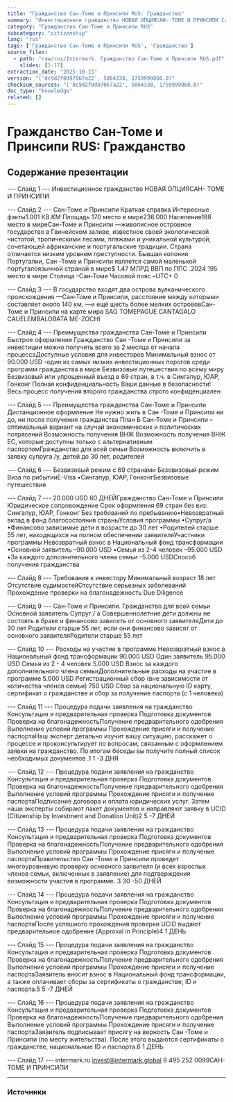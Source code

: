 ```yaml
---
title: "Гражданство Сан-Томе и Принсипи RUS: Гражданство"
summary: "Инвестиционное гражданство НОВАЯ ОПЦИЯСАН- ТОМЕ И ПРИНСИПИ Сан-Томе и Принсипи Краткая справка"
category: "Гражданство Сан-Томе и Принсипи RUS"
subcategory: "citizenship"
lang: "rus"
tags: ['Гражданство Сан-Томе и Принсипи RUS', 'Гражданство']
source_files:
  - path: "raw/rus/Intermark. Гражданство Сан-Томе и Принсипи RUS.pdf"
    slides: [1-17]
extraction_date: "2025-10-15"
version: "('dc9d2f8d97067a22', 5064338, 1759999860.0)"
checksum_sources: "('dc9d2f8d97067a22', 5064338, 1759999860.0)"
doc_type: "knowledge"
related: []
---
```


# Гражданство Сан-Томе и Принсипи RUS: Гражданство

## Содержание презентации

--- Слайд 1 ---
Инвестиционное гражданство НОВАЯ ОПЦИЯСАН- ТОМЕ И ПРИНСИПИ

--- Слайд 2 ---
Сан-Томе и Принсипи
Краткая справка
Интересные факты1.001 КВ.КМ
Площадь
170 место в мире236.000
Население188 место в миреСан-Томе и Принсипи —живописное островное государство в Гвинейском 
заливе, известное своей экологической чистотой, тропическими лесами, пляжами и уникальной культурой, сочетающей африканские и португальские традиции. Страна отличается низким уровнем преступности.
Бывшая колония Португалии, Сан -Томе и Принсипи является самой маленькой 
португалоязычной страной в мире$ 1.47 МЛРД
ВВП по ППС .2024
195 место в мире
Столица –Сан-Томе
Часовой пояс –UTC+ 0

--- Слайд 3 ---
В государство входят два острова вулканического происхождения 
—Сан-Томе и Принсипи, расстояние между которыми составляет 
около 140 км, —и ещё шесть более мелких острововСан-Томе и Принсипи
на карте мира
SAO TOMEPAGUE
CANTAGALO
CAUELEMBALOBATA
ME-ZOCHI

--- Слайд 4 ---
Преимущества гражданства 
Сан-Томе и Принсипи
Быстрое оформление
Гражданство Сан -Томе и Принсипи за инвестиции 
можно получить всего за 2 месяца от начала процессаДоступные условия для инвесторов
Минимальный взнос от 90.000 USD -один из самых 
низких инвестиционных порогов среди программ 
гражданства в мире
Безвизовые путешествия по всему миру
Безвизовый или упрощенный въезд в 69 стран, в т.ч. в Сингапур, ЮАР, Гонконг
Полная конфиденциальность
Ваши данные в безопасности! Весь процесс получения второго гражданства строго конфиденциален

--- Слайд 5 ---
Преимущества гражданства 
Сан-Томе и Принсипи
Дистанционное оформление
Не нужно жить в Сан -Томе и Принсипи
ни до, ни после получения гражданства
План Б
Сан-Томе и Принсипи –оптимальный вариант
на случай экономических и политических потрясений
Возможность получения ВНЖ
Возможность получения ВНЖ ЕС, которые доступны 
только с альтернативным паспортомГражданство для всей семьи
Возможность включить в заявку супруга /у, 
детей до 30 лет, родителей

--- Слайд 6 ---
Безвизовый режим с 69 странами
Безовизовый режим
Виза по рибытииE-Visa
•Сингапур, ЮАР, ГонконгБезвизовые путешествия

--- Слайд 7 ---
20.000 USD 60 ДНЕЙГражданство
Сан-Томе и Принсипи
Юридическое сопровождение Срок оформления
69 стран без виз: Сингапур, ЮАР, Гонконг
Без требований по пребыванию•Невозвратный вклад в фонд благосостояния страныУсловия программы
•Супруг/а
•Финансово зависимые дети в возрасте до 30 лет
•Родителей старше 55 лет, находящихся 
на полном обеспечении заявителяУчастники программы
Невозвратный взнос в Национальный фонд трансформации
•Основной заявитель –90.000 USD
•Семья из 2-4 человек –95.000 USD
•За каждого дополнительного члена семьи –5.000 USDСпособ получения гражданства

--- Слайд 8 ---
Требования 
к инвестору 
Минимальный возраст 18 лет
Отсутствие судимостейОтсутствие серьезных 
заболеваний
Прохождение проверки 
на благонадежность Due Diligence

--- Слайд 9 ---
Сан-Томе и Принсипи. 
Гражданство для всей семьи
Основной заявитель
Супруг / а
Совершеннолетние дети должны не состоять в браке 
и финансово зависеть от основного заявителяДети до 30 лет
Родители старше 55 лет, если они финансово зависят 
от основного заявителяРодители старше 55 лет

--- Слайд 10 ---
Расходы на участие в программе
Невозвратный взнос
в Национальный фонд трансформации
90.000 USD
Один
заявитель
95.000 USD
Семья
из 2 - 4 человек 
5.000 USD
Взнос за каждого дополнительного члена семьиДополнительные расходы 
на участие в программе
5.000 USD
Регистрационный сбор
(вне зависимости от количества членов семьи)
750 USD
Сбор за национальную ID карту, сертификат
о гражданстве и сбор за получение паспорта
(с 1 человека)

--- Слайд 11 ---
Процедура подачи 
заявления на гражданство
Консультация и предварительная проверка
Подготовка документов
Проверка на благонадежностьПолучение предварительного одобрения
Выполнение условий программы
Прохождение присяги и получение паспортаНаш эксперт детально изучит вашу ситуацию, 
расскажет о процессе и проконсультирует по вопросам, связанным с оформлением заявки на гражданство. 
По итогам беседы вы получите полный список 
необходимых документов .1
1 -3 ДНЯ

--- Слайд 12 ---
Процедура подачи 
заявления на гражданство
Консультация и предварительная проверка
Подготовка документов
Проверка на благонадежностьПолучение предварительного одобрения
Выполнение условий программы
Прохождение присяги и получение паспортаПодписание договора и оплата юридических услуг.
Затем наши эксперты собирают пакет документов и 
направляют заявку в UCID (Citizenship by Investment and 
Donation Unit)2
5 -7 ДНЕЙ

--- Слайд 13 ---
Процедура подачи 
заявления на гражданство
Консультация и предварительная проверка
Подготовка документов
Проверка на благонадежностьПолучение предварительного одобрения
Выполнение условий программы
Прохождение присяги и получение паспортаПравительство Сан -Томе и Принсипи проведет 
многоуровневую проверку основного заявителя (и всех 
взрослых членов семьи, включенных в заявление) для подтверждения возможности участия в программе. 3
30 -50 ДНЕЙ

--- Слайд 14 ---
Процедура подачи 
заявления на гражданство
Консультация и предварительная проверка
Подготовка документов
Проверка на благонадежностьПолучение предварительного одобрения
Выполнение условий программы
Прохождение присяги и получение паспортаПосле успешного прохождения проверки UCID выдают 
предварительное одобрение (Approval in Principle)4
1 ДЕНЬ

--- Слайд 15 ---
Процедура подачи 
заявления на гражданство
Консультация и предварительная проверка
Подготовка документов
Проверка на благонадежностьПолучение предварительного одобрения
Выполнение условий программы
Прохождение присяги и получение паспортаЗаявитель вносит взнос в Национальный фонд 
трансформации, а также оплачивает сборы за сертификаты о гражданстве, ID и паспорта.5
5 -7 ДНЕЙ

--- Слайд 16 ---
Процедура подачи 
заявления на гражданство
Консультация и предварительная проверка
Подготовка документов
Проверка на благонадежностьПолучение предварительного одобрения
Выполнение условий программы
Прохождение присяги и получение паспортаЗаявитель подписывает присягу на верность Сан -Томе 
и Принсипи (по месту жительства).
После этого выдаются сертификаты о гражданстве, 
национальные ID и паспорта.6
1 ДЕНЬ

--- Слайд 17 ---
intermark.ru invest@intermark.global 8 495 252 0099САН- ТОМЕ И ПРИНСИПИ


---

### Источники
[^src1]: raw/Intermark. Гражданство Сан-Томе и Принсипи RUS.pdf → слайды 1–17
